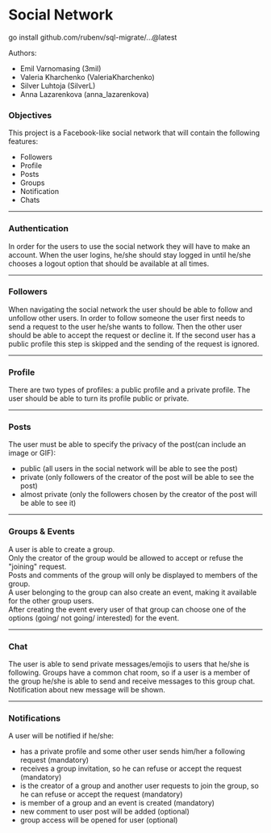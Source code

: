 # Social Network


go install  github.com/rubenv/sql-migrate/...@latest

Authors:<br>
 - Emil Varnomasing (3mil)<br>
 - Valeria Kharchenko (ValeriaKharchenko)<br>
 - Silver Luhtoja (SilverL)<br>
 - Anna Lazarenkova (anna_lazarenkova)


### Objectives
This project is a Facebook-like social network that will contain the following features:
* Followers
* Profile
* Posts
* Groups
* Notification
* Chats
- - - -
### Authentication
In order for the users to use the social network they will have to make an account. 
When the user logins, he/she should stay logged in until he/she chooses a logout option that should be available at all times. 
- - - -

### Followers
When navigating the social network the user should be able to follow and unfollow other users. 
In order to follow someone the user first needs to send a request to the user he/she wants to follow. Then the other user should be able to accept the request or decline it. If the second user has a public profile this step is skipped and the sending of the request is ignored.
- - - -

### Profile
There are two types of profiles: a public profile and a private profile. 
The user should be able to turn its profile public or private.
- - - -

### Posts
The user must be able to specify the privacy of the post(can include an image or GIF):
* public (all users in the social network will be able to see the post)
* private (only followers of the creator of the post will be able to see the post)
* almost private (only the followers chosen by the creator of the post will be able to see it)
- - - -

### Groups & Events
A user is able to create a group.<br>
Only the creator of the group would be allowed to accept or refuse the "joining" request.<br>
Posts and comments of the group will only be displayed to members of the group.<br>
A user belonging to the group can also create an event, making it available for the other group users.<br>
After creating the event every user of that group can choose one of the options (going/ not going/ interested) for the event.
- - - -

### Chat
The user is able to send private messages/emojis to users that he/she is following.
Groups have a common chat room, so if a user is a member of the group he/she is able to send and receive messages to this group chat.
Notification about new message will be shown.
- - - -

### Notifications
A user will be notified if he/she:

* has a private profile and some other user sends him/her a following request (mandatory)
* receives a group invitation, so he can refuse or accept the request (mandatory)
* is the creator of a group and another user requests to join the group, so he can refuse or accept the request (mandatory)
* is member of a group and an event is created (mandatory)
* new comment to user post will be added (optional)
* group access will be opened for user (optional)
